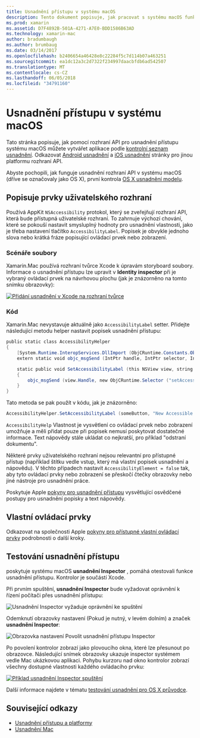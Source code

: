 ```yaml
---
title: Usnadnění přístupu v systému macOS
description: Tento dokument popisuje, jak pracovat s systému macOS funkce usnadnění v aplikaci Xamarin.Mac. Popisuje popisující prvky uživatelského rozhraní v scénářů a kód, vlastní ovládací prvky a testování usnadnění.
ms.prod: xamarin
ms.assetid: D7F4892B-501A-4271-A7E0-BDD1586B63AD
ms.technology: xamarin-mac
author: bradumbaugh
ms.author: brumbaug
ms.date: 03/14/2017
ms.openlocfilehash: b2406654a46428e8c22284f5c7d114b07a463251
ms.sourcegitcommit: ea1dc12a3c2d7322f234997daacbfdb6ad542507
ms.translationtype: MT
ms.contentlocale: cs-CZ
ms.lasthandoff: 06/05/2018
ms.locfileid: "34791160"
---
```

# <a name="accessibility-on-macos"></a>Usnadnění přístupu v systému macOS

Tato stránka popisuje, jak pomocí rozhraní API pro usnadnění přístupu systému macOS můžete vytvářet aplikace podle [kontrolní seznam usnadnění](~/cross-platform/app-fundamentals/accessibility.md).
Odkazovat [Android usnadnění](~/android/app-fundamentals/accessibility.md) a [iOS usnadnění](~/ios/app-fundamentals/accessibility.md) stránky pro jinou platformu rozhraní API.

Abyste pochopili, jak funguje usnadnění rozhraní API v systému macOS (dříve se označovaly jako OS X), první kontrola [OS X usnadnění modelu](https://developer.apple.com/library/mac/documentation/Accessibility/Conceptual/AccessibilityMacOSX/OSXAXmodel.html).

## <a name="describing-ui-elements"></a>Popisuje prvky uživatelského rozhraní

Používá AppKit `NSAccessibility` protokol, který se zveřejňují rozhraní API, která bude přístupná uživatelské rozhraní. To zahrnuje výchozí chování, které se pokouší nastavit smysluplný hodnoty pro usnadnění vlastnosti, jako je třeba nastavení tlačítko `AccessibilityLabel`. Popisek je obvykle jednoho slova nebo krátká fráze popisující ovládací prvek nebo zobrazení.

### <a name="storyboard-files"></a>Scénáře soubory

Xamarin.Mac používá rozhraní tvůrce Xcode k úpravám storyboard soubory.
Informace o usnadnění přístupu lze upravit v **Identity inspector** při je vybraný ovládací prvek na návrhovou plochu (jak je znázorněno na tomto snímku obrazovky):

[![Přidání usnadnění v Xcode na rozhraní tvůrce](accessibility-images/xcode.png "přidání usnadnění v Tvůrci rozhraní na Xcode")](accessibility-images/xcode-large.png#lightbox)

### <a name="code"></a>Kód

Xamarin.Mac nevystavuje aktuálně jako `AccessibilityLabel` setter.  Přidejte následující metodu helper nastavit popisek usnadnění přístupu:

```csharp
public static class AccessibilityHelper
{
    [System.Runtime.InteropServices.DllImport (ObjCRuntime.Constants.ObjectiveCLibrary)]
    extern static void objc_msgSend (IntPtr handle, IntPtr selector, IntPtr label);

    static public void SetAccessibilityLabel (this NSView view, string value)
    {
        objc_msgSend (view.Handle, new ObjCRuntime.Selector ("setAccessibilityLabel:").Handle, new NSString (value).Handle);
    }
}
```

Tato metoda se pak použít v kódu, jak je znázorněno:

```csharp
AccessibilityHelper.SetAccessibilityLabel (someButton, "New Accessible Description");
```

`AccessibilityHelp` Vlastnost je vysvětlení co ovládací prvek nebo zobrazení umožňuje a měli přidat pouze při popisek nemusí poskytovat dostatečné informace. Text nápovědy stále ukládat co nejkratší, pro příklad "odstraní dokumentu".

Některé prvky uživatelského rozhraní nejsou relevantní pro přístupné přístup (například štítku vedle vstup, který má vlastní popisek usnadnění a nápovědu).
V těchto případech nastavit `AccessibilityElement = false` tak, aby tyto ovládací prvky nebo zobrazení se přeskočí čtečky obrazovky nebo jiné nástroje pro usnadnění práce.

Poskytuje Apple [pokyny pro usnadnění přístupu](https://developer.apple.com/library/mac/documentation/Accessibility/Conceptual/AccessibilityMacOSX/EnhancingtheAccessibilityofStandardAppKitControls.html) vysvětlující osvědčené postupy pro usnadnění popisky a text nápovědy.

## <a name="custom-controls"></a>Vlastní ovládací prvky

Odkazovat na společnosti Apple [pokyny pro přístupné vlastní ovládací prvky](https://developer.apple.com/library/mac/documentation/Accessibility/Conceptual/AccessibilityMacOSX/ImplementingAccessibilityforCustomControls.html) podrobnosti o další kroky.

## <a name="testing-accessibility"></a>Testování usnadnění přístupu

poskytuje systému macOS **usnadnění Inspector** , pomáhá otestovali funkce usnadnění přístupu. Kontrolor je součástí Xcode.

Při prvním spuštění, **usnadnění Inspector** bude vyžadovat oprávnění k řízení počítači přes usnadnění přístupu:

![Usnadnění Inspector vyžaduje oprávnění ke spuštění](accessibility-images/accessibility-inspector-1.png "usnadnění Inspector vyžaduje oprávnění ke spuštění")

Odemknutí obrazovky nastavení (Pokud je nutný, v levém dolním) a značek **usnadnění Inspector**:

![Obrazovka nastavení Povolit usnadnění přístupu Inspector](accessibility-images/accessibility-inspector-2.png "obrazovka nastavení Povolit usnadnění přístupu Inspector")

Po povolení kontrolor zobrazí jako plovoucího okna, které lze přesunout po obrazovce. Následující snímek obrazovky ukazuje inspector systémem vedle Mac ukázkovou aplikaci. Pohybu kurzoru nad okno kontrolor zobrazí všechny dostupné vlastnosti každého ovládacího prvku:

[![Příklad usnadnění Inspector spuštění](accessibility-images/accessibility-example.png "příklad usnadnění Inspector spuštěná")](accessibility-images/accessibility-example-large.png#lightbox)

Další informace najdete v tématu [testování usnadnění pro OS X průvodce](https://developer.apple.com/library/mac/documentation/Accessibility/Conceptual/AccessibilityMacOSX/OSXAXTestingApps.html).



## <a name="related-links"></a>Související odkazy

- [Usnadnění přístupu a platformy](~/cross-platform/app-fundamentals/accessibility.md)
- [Usnadnění Mac](https://www.apple.com/accessibility/mac/)
